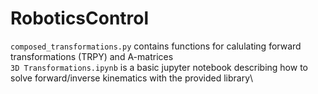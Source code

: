 # RoboticsControl
`composed_transformations.py` contains functions for calulating forward transformations (TRPY) and A-matrices\
`3D Transformations.ipynb` is a basic jupyter notebook describing how to solve forward/inverse kinematics with the provided library\